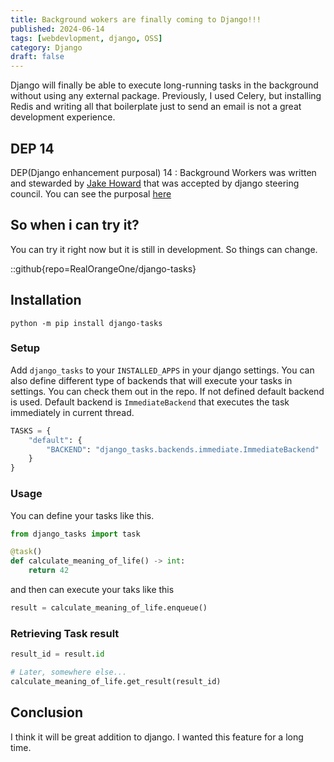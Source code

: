 ```yaml
---
title: Background wokers are finally coming to Django!!!
published: 2024-06-14
tags: [webdevlopment, django, OSS]
category: Django
draft: false
---
```


Django will finally be able to execute long-running tasks in the background without using any external package. Previously, I used Celery, but installing Redis and writing all that boilerplate just to send an email is not a great development experience.

## DEP 14 
DEP(Django enhancement purposal) 14 : Background Workers was written and stewarded by [Jake Howard](https://github.com/RealOrangeOne) that was accepted by django steering council. You can see the purposal [here](https://github.com/django/deps/blob/main/accepted/0014-background-workers.rst)

## So when i can try it?
You can try it right now but it is still in development. So things can change.

::github{repo=RealOrangeOne/django-tasks}

## Installation
    
```shell
python -m pip install django-tasks
```

### Setup

Add `django_tasks` to your `INSTALLED_APPS` in your django settings.
You can also define different type of backends that will execute your tasks in settings. You can check them out in the repo.
If not defined default backend is used.
Default backend is `ImmediateBackend` that executes the task immediately in current thread. 
```python
TASKS = {
    "default": {
        "BACKEND": "django_tasks.backends.immediate.ImmediateBackend"
    }
}
```


### Usage
You can define your tasks like this.

```python
from django_tasks import task

@task()
def calculate_meaning_of_life() -> int:
    return 42
```

and then can execute your taks like this 
```python
result = calculate_meaning_of_life.enqueue()
```

### Retrieving Task result

```python
result_id = result.id

# Later, somewhere else...
calculate_meaning_of_life.get_result(result_id)
```

## Conclusion

I think it will be great addition to django. I wanted this feature for a long time. 












